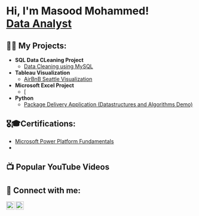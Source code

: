 <h1>Hi, I'm Masood Mohammed! <br/><a href="https://github.com/Masood011">Data Analyst</a></h1>

<h2>👨‍💻 My Projects:</h2>

- <b> SQL Data CLeaning Project</b>
  - [Data Cleaning using MySQL](https://github.com/Masood011/Data_Cleaning_SQL_Project) <br>
- <b>Tableau Visualization</b>
  - [AirBnB Seattle Visualization](https://public.tableau.com/app/profile/masood.mohammed/viz/AirBnBProject1_17267776922230/Dashboard1)
- <b>Microsoft Excel Project</b>
  - [
- <b>Python</b>
  - [Package Delivery Application (Datastructures and Algorithms Demo)](https://github.com/joshmadakor1/Package-Delivery-Pathfinding-Algorithm)


<h2> 🎖️🎓Certifications: </h2>

- [Microsoft Power Platform Fundamentals](https://coursera.org/share/d1a50a322630e79c2f2ceb66f214cb65)
-


<h2>📺 Popular YouTube Videos</h2>


<h2> 🤳 Connect with me:</h2>

[<img align="left" alt="JoshMadakor | LinkedIn" width="22px" src="https://cdn.jsdelivr.net/npm/simple-icons@v3/icons/linkedin.svg" />][linkedin]
[<img align="left" alt="JoshMadakor | Instagram" width="22px" src="https://cdn.jsdelivr.net/npm/simple-icons@v3/icons/instagram.svg" />][instagram]

[instagram]: https://www.instagram.com/masood.m_97/
[linkedin]: https://www.linkedin.com/in/mohammed-masood-06b256187/

<!--
**joshmadakor1/joshmadakor1** is a ✨ _special_ ✨ repository because its `README.md` (this file) appears on your GitHub profile.

Here are some ideas to get you started:

- 🔭 I’m currently working on ...
- 🌱 I’m currently learning ...
- 👯 I’m looking to collaborate on ...
- 🤔 I’m looking for help with ...
- 💬 Ask me about ...
- 📫 How to reach me: ...
- 😄 Pronouns: ...
- ⚡ Fun fact: ...
-->
